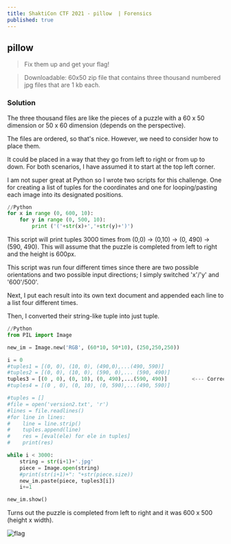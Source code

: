 ```yaml
---
title: ShaktiCon CTF 2021 - pillow  | Forensics
published: true
---
```


## [](#header-2)pillow

> Fix them up and get your flag!

> Downloadable: 60x50 zip file that contains three thousand numbered jpg files that are 1 kb each.

### [](#header-3)Solution

The three thousand files are like the pieces of a puzzle with a 60 x 50 dimension or 50 x 60 dimension (depends on the perspective).

The files are ordered, so that's nice. However, we need to consider how to place them. 

It could be placed in a way that they go from left to right or from up to down. For both scenarios, I have assumed it to start at the top left corner.

I am not super great at Python so I wrote two scripts for this challenge. One for creating a list of tuples for the coordinates and one for looping/pasting each image into its designated positions.

```Python
//Python
for x in range (0, 600, 10):
    for y in range (0, 500, 10):
        print ('('+str(x)+','+str(y)+')')
```

This script will print tuples 3000 times from (0,0) -> (0,10) -> (0, 490) -> (590, 490). This will assume that the puzzle is completed from left to right and the height is 600px.

This script was run four different times since there are two possible orientations and two possible input directions; I simply switched 'x'/'y' and '600'/500'.

Next, I put each result into its own text document and appended each line to a list four different times.

Then, I converted their string-like tuple into just tuple.

```Python
//Python
from PIL import Image

new_im = Image.new('RGB', (60*10, 50*10), (250,250,250))

i = 0
#tuples1 = [(0, 0), (10, 0), (490,0),...(490, 590)]
#tuples2 = [(0, 0), (10, 0), (590, 0),... (590, 490)]
tuples3 = [(0 , 0), (0, 10), (0, 490),...(590, 490)]        <--- Correct choice
#tuples4 = [(0 , 0), (0, 10), (0, 590),...(490, 590)]

#tuples = []
#file = open('version2.txt', 'r')
#lines = file.readlines()
#for line in lines:
#    line = line.strip()
#    tuples.append(line)
#    res = [eval(ele) for ele in tuples]
#    print(res)

while i < 3000:
    string = str(i+1)+'.jpg'
    piece = Image.open(string)
    #print(str(i+1)+": "+str(piece.size))
    new_im.paste(piece, tuples3[i])
    i+=1

new_im.show()
```

Turns out the puzzle is completed from left to right and it was 600 x 500 (height x width).

![flag](https://user-images.githubusercontent.com/81070073/113505891-6f978a00-94f6-11eb-8bd8-da224b881ff2.png)
